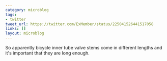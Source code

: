 ```yaml
---
category: microblog
tags:
- twitter
tweet_url: https://twitter.com/ExMember/status/225041526441517058
links: []
layout: microblog
---
```

So apparently bicycle inner tube valve stems come in different lengths and it's important that they are long enough.
